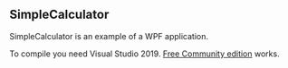 ## SimpleCalculator

SimpleCalculator is an example of a WPF application.

To compile you need Visual Studio 2019. [Free Community edition](https://www.visualstudio.com/vs/community/) works.
